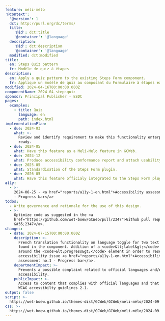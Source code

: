 ```yaml
---
feature: méli-mélo
'@context':
  '@version': 1
  dct: http://purl.org/dc/terms/
  title:
    '@id': dct:title
    '@container': '@language'
  description:
    '@id': dct:description
    '@container': '@language'
  modified: dct:modified
title:
  en: Steps Quiz pattern
  fr: Modèle de quiz à étapes
description:
  en: Apply a quiz pattern to the existing Steps Form component.
  fr: Applique un modèle de quiz au composant du Formulaire à étapes existant.
modified: 2024-04-16T00:00:00.000Z
componentName: 2024-04-stepsquiz
sponsor: Principal Publisher - ESDC
pages:
  examples:
    - title: Quiz
      language: en
      path: index.html
implementationPlan:
  - due: 2024-03
    what: >-
      Review and identify requirement to make this functionality enterprise
      ready.
  - due: 2024-05
    what: Have this feature as a Meli-Melo feature in GCWeb.
  - due: 2024-12
    what: Produce accessibility conformance report and attach usability report.
  - due: 2025-05
    what: Standardisation of the Steps Form plugin.
  - due: 2026-05
    what: Have this feature officialy integrated to the Steps Form plugin.
a11y:
  - >-
    2024-06-25 - <a href="reports/a11y-1-en.html">Accessibility assessment no.1
    - Progress bar</a>
todos:
  - Write governance and rationale for the use of this design.
  - >-
    Optimize code as suggested in the <a
    href="https://github.com/wet-boew/GCWeb/pull/2347">Github pull request
    &#35;2347</a>.
changes:
  - date: 2024-07-15T00:00:00.000Z
    description: >-
      French translation functionality on language toggle for two text elements
      found in the component. Addition of a <code>&lt;label&gt;</code> element
      around the <code>&lt;progress&gt;</code> element in order to resolve an
      accessibility issue <a href="reports/a11y-1-en.html">Accessibility
      assessment no.1 - Progress bar</a>.
    departmentImpact: >-
      Prevents a possible complaint related to official languages and/or
      accessibility.
    publicImpact: >-
      Access to content that complies with official languages and that meets
      WCAG accessibilty guidlines 2.1.
output: false
script: >-
  https://wet-boew.github.io/themes-dist/GCWeb/GCWeb/méli-mélo/2024-09-kejimkujik.js
css: >-
  https://wet-boew.github.io/themes-dist/GCWeb/GCWeb/méli-mélo/2024-09-kejimkujik.css
---
```

